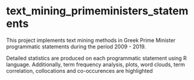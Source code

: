 # text_mining_primeministers_statements
This project implements text mining methods in Greek Prime Minister programmatic statements during the period 2009 - 2019.
 
Detailed statistics are produced on each programmatic statement using R language.
Additionally, term frequency analysis, plots, word clouds, term correlation, collocations and co-occurences are highlighted
